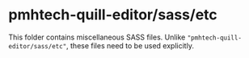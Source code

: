 # pmhtech-quill-editor/sass/etc

This folder contains miscellaneous SASS files. Unlike `"pmhtech-quill-editor/sass/etc"`, these files
need to be used explicitly.
